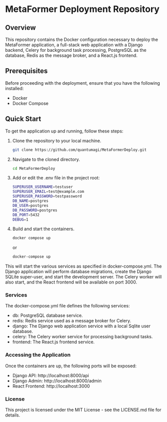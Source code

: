# MetaFormer Deployment Repository

## Overview
This repository contains the Docker configuration necessary to deploy the MetaFormer application, a full-stack web application with a Django backend, Celery for background task processing, PostgreSQL as the database, Redis as the message broker, and a React.js frontend.

## Prerequisites
Before proceeding with the deployment, ensure that you have the following installed:
- Docker
- Docker Compose

## Quick Start
To get the application up and running, follow these steps:

1. Clone the repository to your local machine.
   ```sh
   git clone https://github.com/quantumagi/MetaFormerDeploy.git
   ```

2. Navigate to the cloned directory.
   ```sh
   cd MetaFormerDeploy
   ```

3. Add or edit the .env file in the project root:
   ```sh
   SUPERUSER_USERNAME=testuser
   SUPERUSER_EMAIL=test@example.com
   SUPERUSER_PASSWORD=testpassword
   DB_NAME=postgres
   DB_USER=postgres
   DB_PASSWORD=postgres
   DB_PORT=5432
   DEBUG=1
   ```

4. Build and start the containers.
   ```sh
   docker compose up
   ```
   or
   ```sh
   docker-compose up
   ```

This will start the various services as specified in docker-compose.yml. The Django application will perform database migrations, create the Django SQLite super-user, and start the development server. The Celery worker will also start, and the React frontend will be available on port 3000.

### Services
The docker-compose.yml file defines the following services:

- db: PostgreSQL database service.
- redis: Redis service used as a message broker for Celery.
- django: The Django web application service with a local Sqlite user database.
- celery: The Celery worker service for processing background tasks.
- frontend: The React.js frontend service.

### Accessing the Application
Once the containers are up, the following ports will be exposed:

- Django API: http://localhost:8000/api
- Django Admin: http://localhost:8000/admin
- React Frontend: http://localhost:3000

### License
This project is licensed under the MIT License - see the LICENSE.md file for details.







